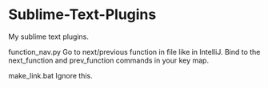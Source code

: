 Sublime-Text-Plugins
====================

My sublime text plugins.

function_nav.py
Go to next/previous function in file like in IntelliJ. Bind to the next_function and prev_function commands in your key map.

make_link.bat
Ignore this.
